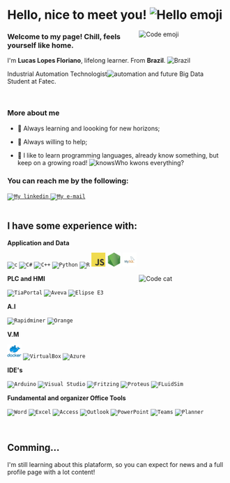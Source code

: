# Hello, nice to meet you!  <img  width="100" src="https://media.giphy.com/media/bcKmIWkUMCjVm/source.gif" alt=" Hello emoji"  />


<img align="right" width="40%" src="https://media3.giphy.com/media/l1J9RFoDzCDrkqtEc/giphy.gif" alt="Code emoji" />

  
### Welcome to my page! Chill, feels yourself like home.
  
  I'm <b>Lucas Lopes Floriano</b>, lifelong learner. From  <b>Brazil</b>.
  <img width="16" src="https://www.flaticon.com/svg/static/icons/svg/197/197386.svg" alt="Brazil" />  
  
  
Industrial Automation Technologist<img width="16" src="https://uploads-ssl.webflow.com/5d138ef82775d300025fd9c8/5e07d46d0d37a19102266fec_002-automation.svg" alt="automation" />   and future Big Data Student at Fatec.
 
<br/>

### More about me

- 🔭 Always learning and loooking for new horizons;

- 💬 Always willing to help;

- 👾 I like to learn programming languages, already know something, but keep on a growing road! 
<img width="24" src="https://www.flaticon.com/svg/static/icons/svg/2244/2244682.svg" alt="knows" />Who kwons everything?
  
  
### You can reach me by the following:

<a href="https://www.linkedin.com/in/fllucas/">
  <code><img alt="My linkedin" width="28" src="https://www.flaticon.com/svg/static/icons/svg/1384/1384046.svg" /></code>
</a>

<a href="mailto:lopes.lucas1@hotmail.com.br">
  <code><img alt="My e-mail" width="28" src="https://www.flaticon.com/svg/static/icons/svg/732/732072.svg" /></code>
</a>
<br/><br/>

## I have some experience with:


**Application and Data**

<code><img height="32" src="https://cdn.iconscout.com/icon/free/png-512/c-programming-569564.png" alt="c"/></code>
<code><img height="32" src="https://upload.wikimedia.org/wikipedia/commons/0/0d/C_Sharp_wordmark.svg" alt="C#"/></code>
<code><img height="32" src="https://1.bp.blogspot.com/-RV-HrvfYVGg/XThtxkUd0JI/AAAAAAAAVuA/lbH0GXvHbVAS_QhWnB3Cr6C8Fr5Q795LwCLcBGAs/s1600/c%252B%252B.jpg" alt="C++"/></code>
<code><img height="32" src="https://upload.wikimedia.org/wikipedia/commons/c/c3/Python-logo-notext.svg" alt="Python"/></code>
<code><img height="32" src="https://upload.wikimedia.org/wikipedia/commons/thumb/1/1b/R_logo.svg/1024px-R_logo.svg.png" alt="R"/></code>
<code><img height="32" src="https://raw.githubusercontent.com/github/explore/80688e429a7d4ef2fca1e82350fe8e3517d3494d/topics/javascript/javascript.png" alt="Javascript"/></code>
<code><img height="32" src="https://raw.githubusercontent.com/github/explore/80688e429a7d4ef2fca1e82350fe8e3517d3494d/topics/nodejs/nodejs.png" alt="Nodejs"/></code>
<code><img height="32" src="https://raw.githubusercontent.com/github/explore/80688e429a7d4ef2fca1e82350fe8e3517d3494d/topics/mysql/mysql.png" alt="MySQL"/></code>

<img align="right" width="40%" src="https://media.giphy.com/media/xT1XGzXhVgWRLN1Cco/source.gif" alt="Code cat" />

**PLC and HMI**

<code><img height="32" src="https://downloadly.net/wp-content/uploads/2020/03/TIA-Portal-16.png" alt="TiaPortal"/></code>
<code><img height="32" src="https://upload.wikimedia.org/wikipedia/en/c/c5/Aveva_logo.svg" alt="Aveva"/></code>
<code><img height="32" src="https://s3.amazonaws.com//beta-img.b2bstack.net/uploads/production/product/product_image/2651/Logoelipse.jpg" alt="Elipse E3"/></code>

**A.I**

<code><img height="32" src="http://runiassy.com/wp-content/uploads/rapidminer.jpg" alt="Rapidminer"/></code>
<code><img height="32" src="https://cdn.dribbble.com/users/3623146/screenshots/9835470/media/a3512b3cd0abf215a59e1d0c9b7053be.png" alt="Orange"/></code>


**V.M**

<code><img height="32" src="https://raw.githubusercontent.com/github/explore/80688e429a7d4ef2fca1e82350fe8e3517d3494d/topics/docker/docker.png" alt="Docker"/></code>
<code><img height="32" src="https://img.utdstc.com/icon/c2f/773/c2f7733df6524599afea694769062bc12d389fb4178f8be7b644c5e802fbbc17:200" alt="VirtualBox"/></code>
<code><img height="32" src="https://mspoweruser.com/wp-content/uploads/2017/09/azure-1.png" alt="Azure"/></code>


**IDE's**

<code><img height="32" src="https://upload.wikimedia.org/wikipedia/commons/8/87/Arduino_Logo.svg" alt="Arduino"/></code>
<code><img height="32" src="https://banner2.cleanpng.com/20180403/fpq/kisspng-computer-icons-microsoft-visual-studio-visual-stud-ico-5ac33141c70179.1100311515227415698151.jpg" alt="Visual Studio"/></code>
<code><img height="32" src="https://cdn.sparkfun.com/assets/5/3/4/3/1/52b1e48a757b7f28448b4567.png" alt="Fritzing"/></code>
<code><img height="32" src="https://upload.wikimedia.org/wikipedia/en/5/5a/Proteus_Design_Suite_Atom_Logo.png" alt="Proteus"/></code>
<code><img height="32" src="https://www.baixesoft.com/wp-content/uploads/2012/04/FluidSIM-banner-baixesoft.jpg" alt="FLuidSim"/></code>


**Fundamental and organizer Office Tools**

<code><img height="32" src="https://logodownload.org/wp-content/uploads/2018/10/word-logo-0.png" alt="Word"/></code>
<code><img height="32" src="https://upload.wikimedia.org/wikipedia/commons/8/86/Microsoft_Excel_2013_logo.svg" alt="Excel"/></code>
<code><img height="32" src="https://upload.wikimedia.org/wikipedia/commons/5/59/Microsoft_Office_Access_%282018-present%29.svg" alt="Access"/></code>
<code><img height="32" src="https://cdn.freelogovectors.net/wp-content/uploads/2020/02/outlook-logo.png" alt="Outlook"/></code>
<code><img height="32" src="https://www.wizcase.com/wp-content/uploads/2020/02/Powerpoint-logo.png" alt="PowerPoint"/></code>
<code><img height="32" src="https://www.logo.wine/a/logo/Microsoft_Teams/Microsoft_Teams-Logo.wine.svg" alt="Teams"/></code>
<code><img height="32" src="https://upload.wikimedia.org/wikipedia/commons/f/f3/Microsoft_Planner_%282019%E2%80%93present%29.svg" alt="Planner"/></code>

<br/>



## Comming...

I'm still learning about this plataform, so you can expect for news and a full profile page with a lot content!

<br/>
